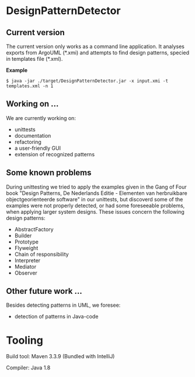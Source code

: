 # DesignPatternDetector

## Current version
The current version only works as a command line application. 
It analyses exports from ArgoUML (\*.xmi) and attempts to find 
design patterns, specied in templates file (\*.xml).

**Example**

`$ java -jar ./target/DesignPatternDetector.jar -x input.xmi -t templates.xml -n 1
`

## Working on ...
We are currently working on:
* unittests
* documentation
* refactoring
* a user-friendly GUI
* extension of recognized patterns

## Some known problems
During unittesting we tried to apply the examples given in the 
Gang of Four book "Design Patterns, De Nederlands Editie - Elementen 
van herbruikbare objectgeorienteerde software" in our unittests, but 
discoverd some of the examples were not properly detected, or had some
foreseeable problems, when applying larger system designs. These issues
concern the following design patterns:
* AbstractFactory
* Builder
* Prototype
* Flyweight
* Chain of responsibility
* Interpreter
* Mediator
* Observer


## Other future work ...
Besides detecting patterns in UML, we foresee:
* detection of patterns in Java-code

# Tooling
Build tool: Maven 3.3.9 (Bundled with IntelliJ)

Compiler: Java 1.8
